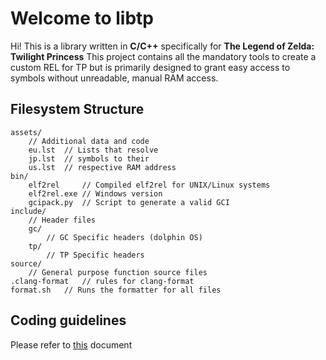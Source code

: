 # Welcome to libtp

Hi! This is a library written in **C/C++** specifically for **The Legend of Zelda: Twilight Princess**
This project contains all the mandatory tools to create a custom REL for TP but is primarily designed to grant easy access to symbols without unreadable, manual RAM access.

## Filesystem Structure
	assets/
		// Additional data and code
		eu.lst	// Lists that resolve
		jp.lst	// symbols to their
		us.lst	// respective RAM address
	bin/
		elf2rel		// Compiled elf2rel for UNIX/Linux systems
		elf2rel.exe	// Windows version
		gcipack.py	// Script to generate a valid GCI
	include/
		// Header files
		gc/
			// GC Specific headers (dolphin OS)
		tp/
			// TP Specific headers
	source/
		// General purpose function source files
	.clang-format	// rules for clang-format
	format.sh	// Runs the formatter for all files


## Coding guidelines
Please refer to [this](https://dev.tpspeed.run/guidelines) document
